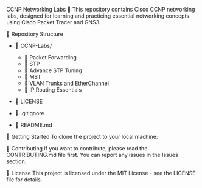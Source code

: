 CCNP Networking Labs 🚀
This repository contains Cisco CCNP networking labs, designed for learning and practicing essential networking concepts using Cisco Packet Tracer and GNS3.



📂 Repository Structure
- 📂 CCNP-Labs/
   - 📂 Packet Forwarding
   - 📂 STP
   - 📂 Advance STP Tuning
   - 📂 MST
   - 📂 VLAN Trunks and EtherChannel
   - 📂 IP Routing Essentials

- 📜 LICENSE
- 📄 .gitignore
- 📄 README.md



🚀 Getting Started
To clone the project to your local machine:


📌 Contributing
If you want to contribute, please read the CONTRIBUTING.md file first. You can report any issues in the Issues section.

📜 License
This project is licensed under the MIT License - see the LICENSE file for details.
